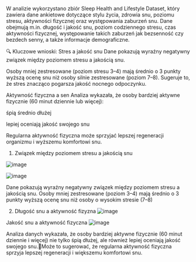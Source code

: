 
W analizie wykorzystano zbiór Sleep Health and Lifestyle Dataset, który zawiera dane ankietowe dotyczące stylu życia, zdrowia snu, poziomu stresu, aktywności fizycznej oraz występowania zaburzeń snu. Dane obejmują m.in. długość i jakość snu, poziom codziennego stresu, czas aktywności fizycznej, występowanie takich zaburzeń jak bezsenność czy bezdech senny, a także informacje demograficzne.

🔍 Kluczowe wnioski:
Stres a jakość snu
Dane pokazują wyraźny negatywny związek między poziomem stresu a jakością snu.

Osoby mniej zestresowane (poziom stresu 3–4) mają średnio o 3 punkty wyższą ocenę snu niż osoby silnie zestresowane (poziom 7–8).
Sugeruje to, że stres znacząco pogarsza jakość nocnego odpoczynku.

Aktywność fizyczna a sen
Analiza wykazała, że osoby bardziej aktywne fizycznie (60 minut dziennie lub więcej):

śpią średnio dłużej

lepiej oceniają jakość swojego snu

Regularna aktywność fizyczna może sprzyjać lepszej regeneracji organizmu i wyższemu komfortowi snu.




1. Związek między poziomem stresu a jakością snu

![image](https://github.com/user-attachments/assets/9f9cadf3-1ec4-43b2-8a8d-fe5a67aee6c2)

![image](https://github.com/user-attachments/assets/944cf0e5-c7e2-49b3-b73a-5153e0cad2f3)


Dane pokazują wyraźny negatywny związek między poziomem stresu a jakością snu. Osoby mniej zestresowane (poziom 3–4) mają średnio o 3 punkty wyższą ocenę snu niż osoby o wysokim stresie (7–8)


2. Długość snu a aktywność fizyzna
![image](https://github.com/user-attachments/assets/bd0666af-f621-4427-9240-9702ed5ce0b4)

Jakość snu a aktywność fizyczna
![image](https://github.com/user-attachments/assets/22a6b411-0412-41fa-bee5-e3fa20f0bdc0)

Analiza danych wykazała, że osoby bardziej aktywne fizycznie (60 minut dziennie i więcej) nie tylko śpią dłużej, ale również lepiej oceniają jakość swojego snu.Może to sugerować, że regularna aktywność fizyczna sprzyja lepszej regeneracji i większemu komfortowi snu.
